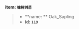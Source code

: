 <!-- BEGIN_AUTOGEN: do NOT edit in this block -->

**item: `橡树树苗`**

> * **name: ** Oak_Sapling
> * **id: `119`**

<!-- END_AUTOGEN-->
